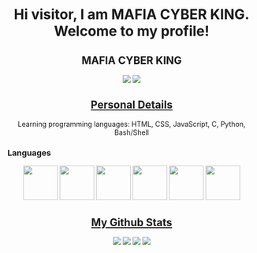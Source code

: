 <h1 align="center">Hi visitor, I am MAFIA CYBER KING.
Welcome to my profile!</h1>
<h2 align="center">MAFIA CYBER KING</h2>
<p align="center">
<img src="https://img.shields.io/badge/Profile%20Views--blue">
<img src="https://img.shields.io/badge/Number%20Of%20Codes%20I've%20written--blue"> 
</p>
<h2 align="center"><u>Personal Details</u></h2>
<p align="center">
Learning programming languages: HTML, CSS, JavaScript, C, Python, Bash/Shell 



</p>
<h3>Languages</h3>
<p align="center">
<img src="https://cdn.jsdelivr.net/npm/simple-icons@3.0.1/icons/.svg" height="70" width="70">
<img src="https://cdn.jsdelivr.net/npm/simple-icons@3.0.1/icons/python.svg" height="70" width="70">
<img src="https://cdn.jsdelivr.net/npm/simple-icons@3.0.1/icons/.svg" height="70" width="70">
<img src="https://cdn.jsdelivr.net/npm/simple-icons@3.0.1/icons/.svg" height="70" width="70">
<img src="https://cdn.jsdelivr.net/npm/simple-icons@3.0.1/icons/.svg" height="70" width="70">
<img src="https://cdn.jsdelivr.net/npm/simple-icons@3.0.1/icons/.svg" height="70" width="70">
</p>
<h2 align="center"><u>My Github Stats</u></h2>
<p align="center">
<img src="https://github-readme-stats.vercel.app/api/top-langs/?username=MAFIA CYBER KING&layout=compact%22&theme=dark">
<img src="https://github-readme-streak-stats.herokuapp.com/?user=MAFIA CYBER KING&theme=7">
<img src="https://github-readme-stats.vercel.app/api?username=MAFIA CYBER KING&count_private=true&show_icons=true&theme=1">
<img src="https://github-profile-trophy.vercel.app/?username=MAFIA CYBER KING&theme=1">
</p>

